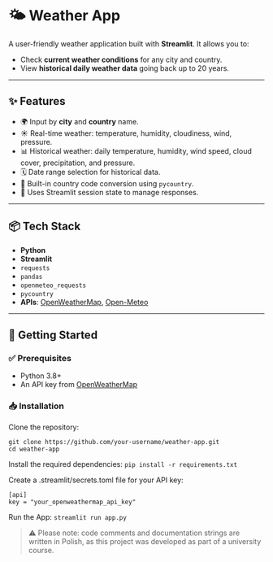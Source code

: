 # 🌤️ Weather App

A user-friendly weather application built with **Streamlit**. It allows you to:

- Check **current weather conditions** for any city and country.
- View **historical daily weather data** going back up to 20 years.

---

## ✨ Features

- 🌍 Input by **city** and **country** name.
- ☀️ Real-time weather: temperature, humidity, cloudiness, wind, pressure.
- 📊 Historical weather: daily temperature, humidity, wind speed, cloud cover, precipitation, and pressure.
- 🗓️ Date range selection for historical data.
- 🧭 Built-in country code conversion using `pycountry`.
- 📁 Uses Streamlit session state to manage responses.

---

## 📦 Tech Stack

- **Python**
- **Streamlit**
- `requests`
- `pandas`
- `openmeteo_requests`
- `pycountry`
- **APIs**: [OpenWeatherMap](https://openweathermap.org/api), [Open-Meteo](https://open-meteo.com)

---

## 🚀 Getting Started

### ✅ Prerequisites

- Python 3.8+
- An API key from [OpenWeatherMap](https://home.openweathermap.org/api_keys)

### 📥 Installation

Clone the repository:
```
git clone https://github.com/your-username/weather-app.git
cd weather-app
```

Install the required dependencies:
`pip install -r requirements.txt`

Create a .streamlit/secrets.toml file for your API key:
```
[api]
key = "your_openweathermap_api_key"
```

Run the App:
`streamlit run app.py`

> ⚠️ Please note: code comments and documentation strings are written in Polish, as this project was developed as part of a university course.
